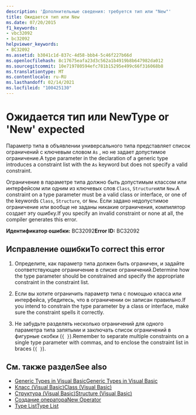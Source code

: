 ```yaml
---
description: 'Дополнительные сведения: требуется тип или "New"'
title: Ожидается тип или New
ms.date: 07/20/2015
f1_keywords:
- vbc32092
- bc32092
helpviewer_keywords:
- BC32092
ms.assetid: b3041c1d-837c-4d58-bbb4-5c46f227b66d
ms.openlocfilehash: 8c17675eafa23d3c562a1b4919b8b647982da012
ms.sourcegitcommit: 10e719780594efc781b15295e499c66f316068b8
ms.translationtype: MT
ms.contentlocale: ru-RU
ms.lasthandoff: 02/14/2021
ms.locfileid: "100425130"
---
```

# <a name="type-or-new-expected"></a><span data-ttu-id="fdb37-103">Ожидается тип или New</span><span class="sxs-lookup"><span data-stu-id="fdb37-103">Type or 'New' expected</span></span>

<span data-ttu-id="fdb37-104">Параметр типа в объявлении универсального типа представляет список ограничений с ключевым словом `As` , но не задает допустимое ограничение.</span><span class="sxs-lookup"><span data-stu-id="fdb37-104">A type parameter in the declaration of a generic type introduces a constraint list with the `As` keyword but does not specify a valid constraint.</span></span>  
  
 <span data-ttu-id="fdb37-105">Ограничение в параметре типа должно быть допустимым классом или интерфейсом или одним из ключевых слов `Class`, `Structure`или `New`.</span><span class="sxs-lookup"><span data-stu-id="fdb37-105">A constraint on a type parameter must be a valid class or interface, or one of the keywords `Class`, `Structure`, or `New`.</span></span> <span data-ttu-id="fdb37-106">Если задано недопустимое ограничение или вообще не заданы никакие ограничения, компилятор создает эту ошибку.</span><span class="sxs-lookup"><span data-stu-id="fdb37-106">If you specify an invalid constraint or none at all, the compiler generates this error.</span></span>  
  
 <span data-ttu-id="fdb37-107">**Идентификатор ошибки:** BC32092</span><span class="sxs-lookup"><span data-stu-id="fdb37-107">**Error ID:** BC32092</span></span>  
  
## <a name="to-correct-this-error"></a><span data-ttu-id="fdb37-108">Исправление ошибки</span><span class="sxs-lookup"><span data-stu-id="fdb37-108">To correct this error</span></span>  
  
1. <span data-ttu-id="fdb37-109">Определите, как параметр типа должен быть ограничен, и задайте соответствующее ограничение в списке ограничений.</span><span class="sxs-lookup"><span data-stu-id="fdb37-109">Determine how the type parameter should be constrained and specify the appropriate constraint in the constraint list.</span></span>  
  
2. <span data-ttu-id="fdb37-110">Если вы хотите ограничить параметр типа с помощью класса или интерфейса, убедитесь, что в ограничении он записан правильно.</span><span class="sxs-lookup"><span data-stu-id="fdb37-110">If you intend to constrain the type parameter by a class or interface, make sure the constraint spells it correctly.</span></span>  
  
3. <span data-ttu-id="fdb37-111">Не забудьте разделять несколько ограничений для одного параметра типа запятыми и заключать список ограничений в фигурные скобки (`{ }`).</span><span class="sxs-lookup"><span data-stu-id="fdb37-111">Remember to separate multiple constraints on a single type parameter with commas, and to enclose the constraint list in braces (`{ }`).</span></span>  
  
## <a name="see-also"></a><span data-ttu-id="fdb37-112">См. также раздел</span><span class="sxs-lookup"><span data-stu-id="fdb37-112">See also</span></span>

- [<span data-ttu-id="fdb37-113">Generic Types in Visual Basic</span><span class="sxs-lookup"><span data-stu-id="fdb37-113">Generic Types in Visual Basic</span></span>](../programming-guide/language-features/data-types/generic-types.md)
- [<span data-ttu-id="fdb37-114">Класс (Visual Basic)</span><span class="sxs-lookup"><span data-stu-id="fdb37-114">Class (Visual Basic)</span></span>](../language-reference/statements/class-statement.md)
- [<span data-ttu-id="fdb37-115">Структура (Visual Basic)</span><span class="sxs-lookup"><span data-stu-id="fdb37-115">Structure (Visual Basic)</span></span>](../language-reference/statements/structure-statement.md)
- [<span data-ttu-id="fdb37-116">Создание оператора</span><span class="sxs-lookup"><span data-stu-id="fdb37-116">New Operator</span></span>](../language-reference/operators/new-operator.md)
- [<span data-ttu-id="fdb37-117">Type List</span><span class="sxs-lookup"><span data-stu-id="fdb37-117">Type List</span></span>](../language-reference/statements/type-list.md)
